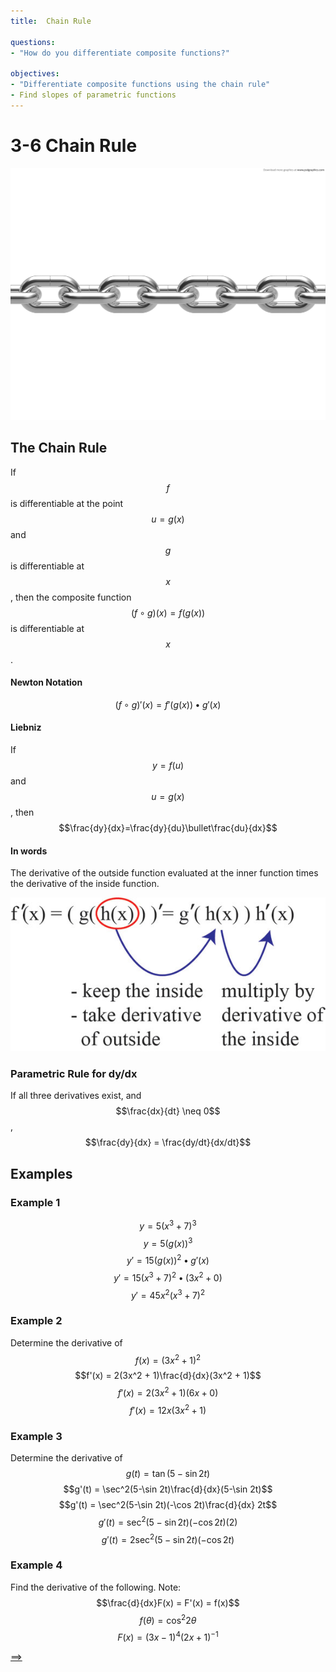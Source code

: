 ```yaml
---
title:  Chain Rule

questions:
- "How do you differentiate composite functions?"

objectives:
- "Differentiate composite functions using the chain rule"
- Find slopes of parametric functions
---
```


# 3-6 Chain Rule

![Image of a Chain](../assets/calculus/3-6-chain-rule_1.jpg)

## The Chain Rule

If $$f$$ is differentiable at the point $$u=g(x)$$ and $$g$$ is differentiable at $$x$$, then the composite function $$(f\circ g)(x) = f(g(x))$$ is differentiable at $$x$$.

#### Newton Notation
$$(f\circ g)'(x) = f'(g(x)) \bullet g'(x)$$

#### Liebniz
If $$y = f(u)$$ and $$u = g(x)$$, then
$$\frac{dy}{dx}=\frac{dy}{du}\bullet\frac{du}{dx}$$

#### In words
The derivative of the outside function evaluated at the inner function times the derivative of the inside function.

![Chain Rule](../assets/calculus/3-6-chain-rule_2.jpg)

### Parametric Rule for dy/dx
If all three derivatives exist, and $$\frac{dx}{dt} \neq 0$$,
$$\frac{dy}{dx} = \frac{dy/dt}{dx/dt}$$


## Examples

### Example 1

$$y = 5(x^3 + 7)^3$$
$$y = 5(g(x))^3$$
$$y' = 15(g(x))^2 \bullet g'(x)$$
$$y' = 15(x^3 + 7)^2 \bullet (3x^2 + 0)$$
$$y' = 45x^2(x^3 + 7)^2$$

### Example 2
Determine the derivative of $$f(x) = (3x^2 + 1)^2$$
$$f'(x) = 2(3x^2 + 1)\frac{d}{dx}(3x^2 + 1)$$
$$f'(x) = 2(3x^2 + 1)(6x + 0)$$
$$f'(x) = 12x(3x^2 + 1)$$

### Example 3
Determine the derivative of $$g(t) = \tan(5-\sin 2t)$$
$$g'(t) = \sec^2(5-\sin 2t)\frac{d}{dx}(5-\sin 2t)$$
$$g'(t) = \sec^2(5-\sin 2t)(-\cos 2t)\frac{d}{dx} 2t$$
$$g'(t) = \sec^2(5-\sin 2t)(-\cos 2t)(2)$$
$$g'(t) = 2\sec^2(5-\sin 2t)(-\cos 2t)$$

### Example 4
Find the derivative of the following. Note: $$\frac{d}{dx}F(x) = F'(x) = f(x)$$
$$f(\theta) = \cos^2 2\theta$$
$$F(x) = (3x - 1)^4(2x + 1)^{-1}$$

[==>](057-derivatives-of-inverse-functions.md)
